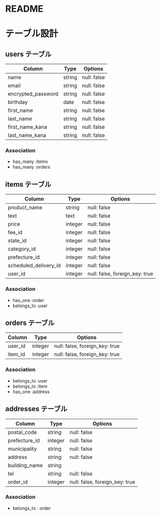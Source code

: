 # README

# テーブル設計

## users テーブル

| Column             | Type   | Options     |
| ------------------ | ------ | ----------- |
| name               | string | null: false |
| email              | string | null: false |
| encrypted_password | string | null: false |
| birthday           | date   | null: false |
| first_name         | string | null: false |
| last_name          | string | null: false |
| first_name_kana    | string | null: false |
| last_name_kana     | string | null: false |

### Association
- has_many :items
- has_many :orders

## items テーブル

| Column               | Type    | Options     |
| -------------------- | ------- | ----------- |
| product_name         | string  | null: false |
| text                 | text    | null: false |
| price                | integer | null: false |
| fee_id               | integer | null: false |
| state_id             | integer | null: false |
| category_id          | integer | null: false |
| prefecture_id        | integer | null: false |
| scheduled_delivery_id| integer | null: false |
| user_id              | integer | null: false, foreign_key: true|

### Association
- has_one :order
- belongs_to :user

## orders テーブル

| Column          | Type    | Options                       |
| --------------- | ------- | ----------------------------- |
| user_id         | integer | null: false, foreign_key: true|
| item_id         | integer | null: false, foreign_key: true|

### Association
- belongs_to :user
- belongs_to :item
- has_one :address

## addresses テーブル

| Column          | Type    | Options     |
| --------------- | ------- | ----------- |
| postal_code     | string  | null: false |
| prefecture_id   | integer | null: false |
| municipality    | string  | null: false |
| address         | string  | null: false |
| building_name   | string  |             |
| tel             | string  | null: false |
| order_id        | integer | null: false, foreign_key: true|

### Association
- belongs_to : order